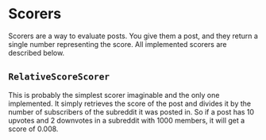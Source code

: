 # Scorers

Scorers are a way to evaluate posts.
You give them a post, and they return a single number representing the score.
All implemented scorers are described below.

## `RelativeScoreScorer`

This is probably the simplest scorer imaginable and the only one implemented.
It simply retrieves the score of the post
and divides it by the number of subscribers of the subreddit it was posted in.
So if a post has 10 upvotes and 2 downvotes in a subreddit with 1000 members,
it will get a score of 0.008.
